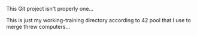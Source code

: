 This Git project isn't properly one...

This is just my working-training directory according to 42 pool that I use to merge threw computers...